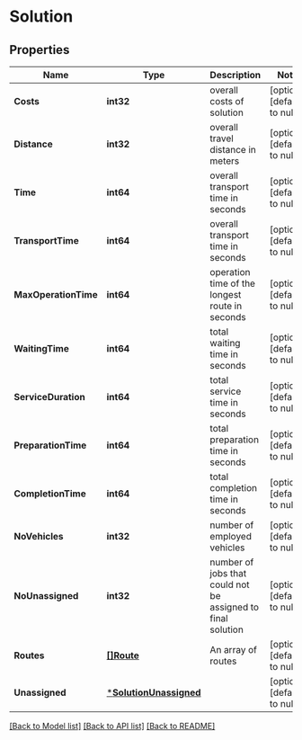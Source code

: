 # Solution

## Properties
Name | Type | Description | Notes
------------ | ------------- | ------------- | -------------
**Costs** | **int32** | overall costs of solution | [optional] [default to null]
**Distance** | **int32** | overall travel distance in meters | [optional] [default to null]
**Time** | **int64** | overall transport time in seconds | [optional] [default to null]
**TransportTime** | **int64** | overall transport time in seconds | [optional] [default to null]
**MaxOperationTime** | **int64** | operation time of the longest route in seconds | [optional] [default to null]
**WaitingTime** | **int64** | total waiting time in seconds | [optional] [default to null]
**ServiceDuration** | **int64** | total service time in seconds | [optional] [default to null]
**PreparationTime** | **int64** | total preparation time in seconds | [optional] [default to null]
**CompletionTime** | **int64** | total completion time in seconds | [optional] [default to null]
**NoVehicles** | **int32** | number of employed vehicles | [optional] [default to null]
**NoUnassigned** | **int32** | number of jobs that could not be assigned to final solution | [optional] [default to null]
**Routes** | [**[]Route**](Route.md) | An array of routes | [optional] [default to null]
**Unassigned** | [***SolutionUnassigned**](Solution_unassigned.md) |  | [optional] [default to null]

[[Back to Model list]](../README.md#documentation-for-models) [[Back to API list]](../README.md#documentation-for-api-endpoints) [[Back to README]](../README.md)


